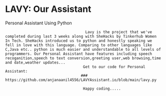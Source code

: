 # LAVY: Our Assistant
  Personal Assistant Using Python
  
                                        Lavy is the project that we've completed during last 3 weeks along with SheHacks by Tinkerhub Women In Tech. SheHacks introduced us to python and honestly speaking we fell in love with this language. Comparing to other languages like C,Java etc.. python is much easier and understandable to all levels of programmers. Our Personal Assistant have features including speech recoganition,speech to text conversion,greeting user,web browsing,time and date,weather updates...
                                       Get to our code for Personal Assistant:
                                      ### https://github.com/anjanaanil4556/LAVYAssistant.io/blob/main/lavy.py
                                       
                                       Happy coding.....
                                       
